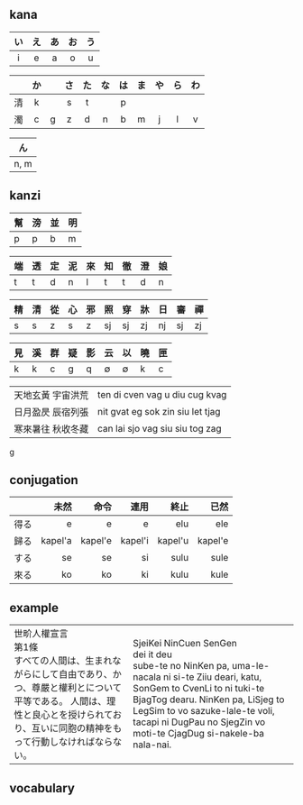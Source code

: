 ## kana

|  い   |  え   |  あ   |  お   |  う   |
| :---: | :---: | :---: | :---: | :---: |
|   i   |   e   |   a   |   o   |   u   |

|      |  か   |       |  さ   |  た   |  な   |  は   |  ま   |  や   |  ら   |  わ   |
| ---: | :---: | :---: | :---: | :---: | :---: | :---: | :---: | :---: | :---: | :---: |
|   清 |   k   |       |   s   |   t   |       |   p   |       |       |       |       |
|   濁 |   c   |   g   |   z   |   d   |   n   |   b   |   m   |   j   |   l   |   v   |

|  ん   |
| :---: |
| n, m  |

## kanzi

| 幫   | 滂   | 並   | 明   |
| :--- | :--- | :--- | :--- |
| p    | p    | b    | m    |

| 端   | 透   | 定   | 泥   | 來   | 知   | 徹   | 澄   | 娘   |
| :--- | :--- | :--- | :--- | :--- | :--- | :--- | :--- | :--- |
| t    | t    | d    | n    | l    | t    | t    | d    | n    |

| 精   | 清   | 從   | 心   | 邪   | 照   | 穿   | 牀   | 日   | 審   | 禪   |
| :--- | :--- | :--- | :--- | :--- | :--- | :--- | :--- | :--- | :--- | :--- |
| s    | s    | z    | s    | z    | sj   | sj   | zj   | nj   | sj   | zj   |

| 見   | 溪   | 群   | 疑   | 影   | 云   | 以   | 曉   | 匣   |
| :--- | :--- | :--- | :--- | :--- | :--- | :--- | :--- | :--- |
| k    | k    | c    | g    | q    | ∅    | ∅    | k    | c    |

|                   |                                  |
| :---------------- | :------------------------------- |
| 天地玄黃 宇宙洪荒 | ten di cven vag u diu cug kvag   |
| 日月盈昃 辰宿列張 | nit gvat eg sok zin siu let tjag |
| 寒來暑往 秋收冬藏 | can lai sjo vag siu siu tog zag  |
g
## conjugation

|      |    未然 |    命令 |    連用 |    終止 |    已然 |
| ---: | ------: | ------: | ------: | ------: | ------: |
| 得る |       e |       e |       e |     elu |     ele |
| 歸る | kapel'a | kapel'e | kapel'i | kapel'u | kapel'e |
| する |      se |      se |      si |    sulu |    sule |
| 來る |      ko |      ko |      ki |    kulu |    kule |

## example

<table>
  <tr>
    <td>
      世畍人權宣言
      <br>第1條
      <br>すべての人間は、生まれながらにして自由であり、かつ、尊嚴と權利とについて平等である。
      人間は、理性と良心とを授けられており、互いに同胞の精神をもって行動しなければならない。
    </td>
    <td>
      SjeiKei NinCuen SenGen
      <br>dei it deu
      <br>sube-te no NinKen pa, uma-le-nacala ni si-te Ziiu deari, katu, SonGem to CvenLi to ni tuki-te BjagTog dearu.
      NinKen pa, LiSjeg to LegSim to vo sazuke-lale-te voli, tacapi ni DugPau no SjegZin vo moti-te CjagDug si-nakele-ba nala-nai.
    </td>
  </tr>
</table>

<!--
畍 kˠɛiH kei
間 kˠɛn ken
性 siᴇŋH sjeg
精 t͡siᴇŋ sjeg
權 ɡˠiuᴇn cven
嚴 ŋɨɐm gem
良 lɨɐŋ leg
條 deu deu
胞 pˠau pau
神 ʑiɪn zin
行 ɦˠæŋ cjag
同 duŋ dug
動 duŋX dug
-->

## vocabulary
